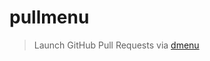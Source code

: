 # pullmenu

> Launch GitHub Pull Requests via [dmenu][]

[dmenu]: https://wiki.archlinux.org/index.php/Dmenu